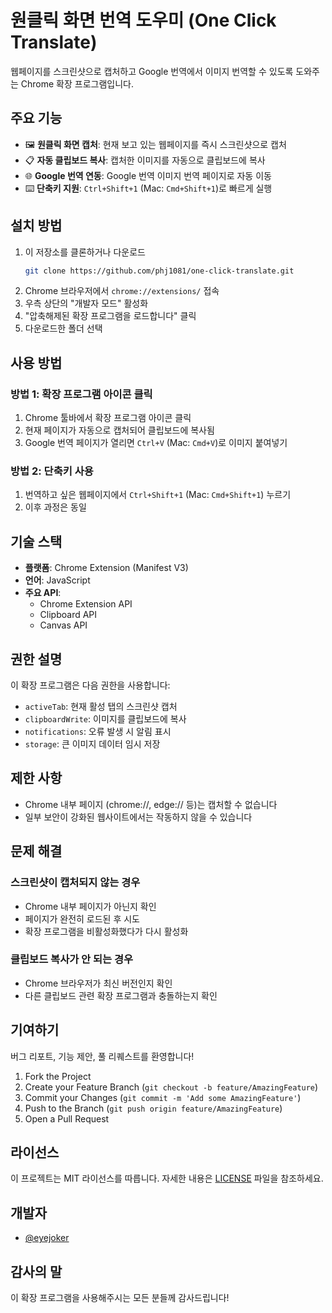# 원클릭 화면 번역 도우미 (One Click Translate)

웹페이지를 스크린샷으로 캡처하고 Google 번역에서 이미지 번역할 수 있도록 도와주는 Chrome 확장 프로그램입니다.

## 주요 기능

- 🖼️ **원클릭 화면 캡처**: 현재 보고 있는 웹페이지를 즉시 스크린샷으로 캡처
- 📋 **자동 클립보드 복사**: 캡처한 이미지를 자동으로 클립보드에 복사
- 🌐 **Google 번역 연동**: Google 번역 이미지 번역 페이지로 자동 이동
- ⌨️ **단축키 지원**: `Ctrl+Shift+1` (Mac: `Cmd+Shift+1`)로 빠르게 실행

## 설치 방법

1. 이 저장소를 클론하거나 다운로드
   ```bash
   git clone https://github.com/phj1081/one-click-translate.git
   ```
2. Chrome 브라우저에서 `chrome://extensions/` 접속
3. 우측 상단의 "개발자 모드" 활성화
4. "압축해제된 확장 프로그램을 로드합니다" 클릭
5. 다운로드한 폴더 선택

## 사용 방법

### 방법 1: 확장 프로그램 아이콘 클릭
1. Chrome 툴바에서 확장 프로그램 아이콘 클릭
2. 현재 페이지가 자동으로 캡처되어 클립보드에 복사됨
3. Google 번역 페이지가 열리면 `Ctrl+V` (Mac: `Cmd+V`)로 이미지 붙여넣기

### 방법 2: 단축키 사용
1. 번역하고 싶은 웹페이지에서 `Ctrl+Shift+1` (Mac: `Cmd+Shift+1`) 누르기
2. 이후 과정은 동일

## 기술 스택

- **플랫폼**: Chrome Extension (Manifest V3)
- **언어**: JavaScript
- **주요 API**: 
  - Chrome Extension API
  - Clipboard API
  - Canvas API

## 권한 설명

이 확장 프로그램은 다음 권한을 사용합니다:

- `activeTab`: 현재 활성 탭의 스크린샷 캡처
- `clipboardWrite`: 이미지를 클립보드에 복사
- `notifications`: 오류 발생 시 알림 표시
- `storage`: 큰 이미지 데이터 임시 저장

## 제한 사항

- Chrome 내부 페이지 (chrome://, edge:// 등)는 캡처할 수 없습니다
- 일부 보안이 강화된 웹사이트에서는 작동하지 않을 수 있습니다

## 문제 해결

### 스크린샷이 캡처되지 않는 경우
- Chrome 내부 페이지가 아닌지 확인
- 페이지가 완전히 로드된 후 시도
- 확장 프로그램을 비활성화했다가 다시 활성화

### 클립보드 복사가 안 되는 경우
- Chrome 브라우저가 최신 버전인지 확인
- 다른 클립보드 관련 확장 프로그램과 충돌하는지 확인

## 기여하기

버그 리포트, 기능 제안, 풀 리퀘스트를 환영합니다!

1. Fork the Project
2. Create your Feature Branch (`git checkout -b feature/AmazingFeature`)
3. Commit your Changes (`git commit -m 'Add some AmazingFeature'`)
4. Push to the Branch (`git push origin feature/AmazingFeature`)
5. Open a Pull Request

## 라이선스

이 프로젝트는 MIT 라이선스를 따릅니다. 자세한 내용은 [LICENSE](LICENSE) 파일을 참조하세요.

## 개발자

- [@eyejoker](https://github.com/eyejoker)

## 감사의 말

이 확장 프로그램을 사용해주시는 모든 분들께 감사드립니다!